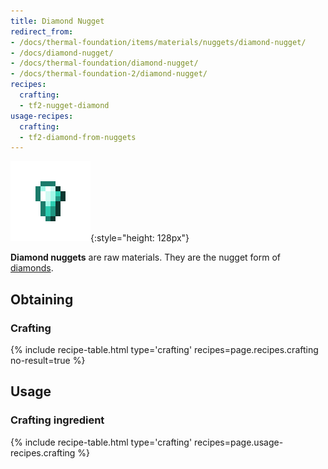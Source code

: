 ```yaml
---
title: Diamond Nugget
redirect_from:
- /docs/thermal-foundation/items/materials/nuggets/diamond-nugget/
- /docs/diamond-nugget/
- /docs/thermal-foundation/diamond-nugget/
- /docs/thermal-foundation-2/diamond-nugget/
recipes:
  crafting:
  - tf2-nugget-diamond
usage-recipes:
  crafting:
  - tf2-diamond-from-nuggets
---
```


![Diamond nugget](/assets/images/thermal-foundation-2/nugget-diamond.png){:style="height: 128px"}


**Diamond nuggets** are raw materials. They are the nugget form of
[diamonds](https://minecraft.gamepedia.com/Diamond).


Obtaining
---------

### Crafting
{% include recipe-table.html type='crafting' recipes=page.recipes.crafting no-result=true %}


Usage
-----

### Crafting ingredient
{% include recipe-table.html type='crafting' recipes=page.usage-recipes.crafting %}
